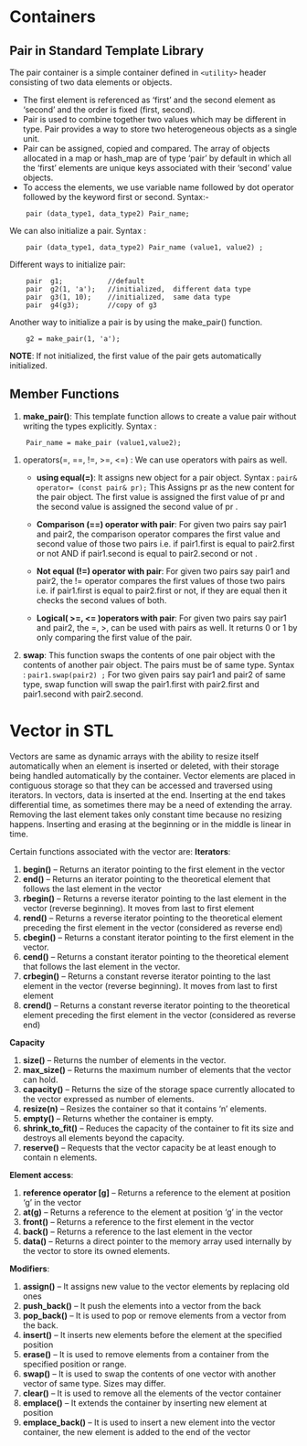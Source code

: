 # Containers
## Pair in Standard Template Library
The pair container is a simple container defined in `<utility>` header consisting of two data 
elements or objects.

* The first element is referenced as ‘first’ and the second element as ‘second’ and the order is fixed (first, second).
* Pair is used to combine together two values which may be different in type. Pair provides a way to store two heterogeneous objects as a single unit.
* Pair can be assigned, copied and compared. The array of objects allocated in a map or 
hash_map are of type ‘pair’ by default in which all the ‘first’ elements are unique keys 
associated with their ‘second’ value objects.
* To access the elements, we use variable name followed by dot operator followed by the keyword first or second.
Syntax:- 
```
    pair (data_type1, data_type2) Pair_name;
```
We can also initialize a pair. Syntax :
```
    pair (data_type1, data_type2) Pair_name (value1, value2) ;
```
Different ways to initialize pair:
```
    pair  g1;           //default
    pair  g2(1, 'a');   //initialized,  different data type
    pair  g3(1, 10);    //initialized,  same data type
    pair  g4(g3);       //copy of g3
```
Another way to initialize a pair is by using the make_pair() function.
```
    g2 = make_pair(1, 'a');
```
**NOTE**: If not initialized, the first value of the pair gets automatically initialized.

## Member Functions
1. **make_pair()**: This template function allows to create a value pair without writing the types explicitly. Syntax :
```
    Pair_name = make_pair (value1,value2);
```
1. operators(=, ==, !=, >=, <=) : We can use operators with pairs as well.
    * **using equal(=)**: It assigns new object for a pair object.
    Syntax : ` pair& operator= (const pair& pr); `
    This Assigns pr as the new content for the pair object. The first value is assigned the first value of pr and the second value is assigned the second value of pr .

    * **Comparison (==) operator with pair**: For given two pairs say pair1 and pair2, the comparison operator compares the first value and second value of those two pairs i.e. if pair1.first is equal to pair2.first or not AND if pair1.second is equal to pair2.second or not .
    * **Not equal (!=) operator with pair**: For given two pairs say pair1 and pair2, the != operator compares the first values of those two pairs i.e. if pair1.first is equal to pair2.first or not, if they are equal then it checks the second values of both.
    * **Logical( >=, <= )operators with pair**: For given two pairs say pair1 and pair2, the =, >, can be used with pairs as well. It returns 0 or 1 by only comparing the first value of the pair.
1. **swap**: This function swaps the contents of one pair object with the contents of another 
pair object. The pairs must be of same type.
Syntax : ` pair1.swap(pair2) ; `
For two given pairs say pair1 and pair2 of same type, swap function will swap the pair1.first 
with pair2.first and pair1.second with pair2.second.

# Vector in STL
Vectors are same as dynamic arrays with the ability to resize itself automatically when an 
element is inserted or deleted, with their storage being handled automatically by the 
container. Vector elements are placed in contiguous storage so that they can be accessed and 
traversed using iterators. In vectors, data is inserted at the end. Inserting at the end takes 
differential time, as sometimes there may be a need of extending the array. Removing the last 
element takes only constant time because no resizing happens. Inserting and erasing at the 
beginning or in the middle is linear in time.

Certain functions associated with the vector are:
**Iterators**:
1. **begin()** – Returns an iterator pointing to the first element in the vector
1. **end()** – Returns an iterator pointing to the theoretical element that follows the last element in the vector
1. **rbegin()** – Returns a reverse iterator pointing to the last element in the vector (reverse beginning). It moves from last to first element
1. **rend()** – Returns a reverse iterator pointing to the theoretical element preceding the first element in the vector (considered as reverse end)
1. **cbegin()** – Returns a constant iterator pointing to the first element in the vector.
1. **cend()** – Returns a constant iterator pointing to the theoretical element that follows the last element in the vector.
1. **crbegin()** – Returns a constant reverse iterator pointing to the last element in the vector (reverse beginning). It moves from last to first element
1. **crend()** – Returns a constant reverse iterator pointing to the theoretical element preceding the first element in the vector (considered as reverse end)

**Capacity**
1. **size()** – Returns the number of elements in the vector.
1. **max_size()** – Returns the maximum number of elements that the vector can hold.
1. **capacity()** – Returns the size of the storage space currently allocated to the vector expressed as number of elements.
1. **resize(n)** – Resizes the container so that it contains ‘n’ elements.
1. **empty()** – Returns whether the container is empty.
1. **shrink_to_fit()** – Reduces the capacity of the container to fit its size and destroys all elements beyond the capacity.
1. **reserve()** – Requests that the vector capacity be at least enough to contain n elements.

**Element access**:
1. **reference operator [g]** – Returns a reference to the element at position ‘g’ in the vector
1. **at(g)** – Returns a reference to the element at position ‘g’ in the vector
1. **front()** – Returns a reference to the first element in the vector
1. **back()** – Returns a reference to the last element in the vector
1. **data()** – Returns a direct pointer to the memory array used internally by the vector to store its owned elements.

**Modifiers**:
1. **assign()** – It assigns new value to the vector elements by replacing old ones
1. **push_back()** – It push the elements into a vector from the back
1. **pop_back()** – It is used to pop or remove elements from a vector from the back.
1. **insert()** – It inserts new elements before the element at the specified position
1. **erase()** – It is used to remove elements from a container from the specified position or range.
1. **swap()** – It is used to swap the contents of one vector with another vector of same type. Sizes may differ.
1. **clear()** – It is used to remove all the elements of the vector container
1. **emplace()** – It extends the container by inserting new element at position
1. **emplace_back()** – It is used to insert a new element into the vector container, the new element is added to the end of the vector
